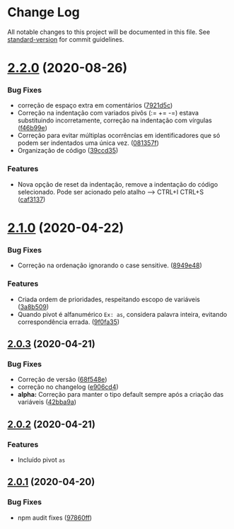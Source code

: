 # Change Log

All notable changes to this project will be documented in this file. See [standard-version](https://github.com/conventional-changelog/standard-version) for commit guidelines.

# [2.2.0](https://github.com/rodrigopg/vscode-extension-readable-indent/compare/v2.1.0...v2.2.0) (2020-08-26)


### Bug Fixes

* correção de espaço extra em comentários ([7921d5c](https://github.com/rodrigopg/vscode-extension-readable-indent/commit/7921d5cf3aa6f8f3644709505e868d572559c1b7))
* Correção na indentação com variados pivôs (:= += -=) estava substituindo incorretamente, correção na indentação com vírgulas ([f46b99e](https://github.com/rodrigopg/vscode-extension-readable-indent/commit/f46b99ee684bcd4b9c3355ddedaa7277c40a8dc0))
* Correção para evitar múltiplas ocorrências em identificadores que só podem ser indentados uma única vez. ([081357f](https://github.com/rodrigopg/vscode-extension-readable-indent/commit/081357f599b4a6181bb7b0e45b2967a731e09818))
* Organização de código ([39ccd35](https://github.com/rodrigopg/vscode-extension-readable-indent/commit/39ccd35fad63b23471b3335bc06291b467d30ab4))


### Features

* Nova opção de reset da indentação, remove a indentação do código selecionado. Pode ser acionado pelo atalho --> CTRL+I CTRL+S ([caf3137](https://github.com/rodrigopg/vscode-extension-readable-indent/commit/caf3137d5ab08ba295247d90421d7ec3aad385c1))



# [2.1.0](https://github.com/rodrigopg/vscode-extension-readable-indent/compare/v2.0.3...v2.1.0) (2020-04-22)


### Bug Fixes

* Correção na ordenação ignorando o case sensitive. ([8949e48](https://github.com/rodrigopg/vscode-extension-readable-indent/commit/8949e48b2dd8e2e6fccee351a525959527284718))


### Features

* Criada ordem de prioridades, respeitando escopo de variáveis ([3a8b509](https://github.com/rodrigopg/vscode-extension-readable-indent/commit/3a8b509c0b933110d81e5313aa3f8c17e9659dbf))
* Quando pivot é alfanumérico `Ex: as`, considera palavra inteira, evitando correspondência errada. ([9f0fa35](https://github.com/rodrigopg/vscode-extension-readable-indent/commit/9f0fa3551bed5c46ca84b1e4f8288b35441682be))



## [2.0.3](https://github.com/rodrigopg/vscode-extension-readable-indent/compare/v2.0.2...v2.0.3) (2020-04-21)


### Bug Fixes

* Correção de versão ([68f548e](https://github.com/rodrigopg/vscode-extension-readable-indent/commit/68f548eea4ce9aa04517f8b8cb9413f0f05a6040))
* correção no changelog ([e906cd4](https://github.com/rodrigopg/vscode-extension-readable-indent/commit/e906cd4c632289e666e26240eca4513c7f389387))
* **alpha:** Correção para manter o tipo default sempre após a criação das variáveis ([42bba9a](https://github.com/rodrigopg/vscode-extension-readable-indent/commit/42bba9a4c82c31269d9289deac1e8e552c58ac4b))



## [2.0.2](https://github.com/rodrigopg/vscode-extension-readable-indent/compare/v2.0.1...v2.0.2) (2020-04-21)


### Features

* Incluído pivot `as`


## [2.0.1](https://github.com/rodrigopg/vscode-extension-readable-indent/compare/v1.2.1...v2.0.1) (2020-04-20)


### Bug Fixes

* npm audit fixes ([97860ff](https://github.com/rodrigopg/vscode-extension-readable-indent/commit/97860ff183a2fa76fded23402d8691b86a6f0998))
